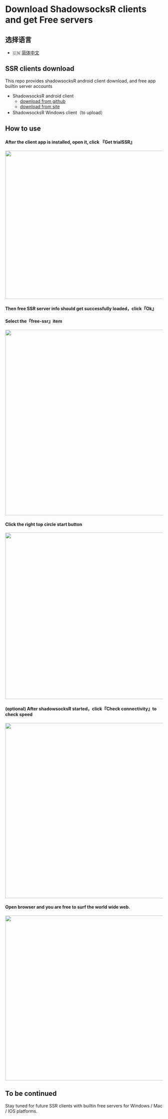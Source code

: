 # Download ShadowsocksR clients and get Free servers

## 选择语言
- 🇨🇳 [简体中文](./README.md)



## SSR clients download
This repo provides shadowsocksR android client download, and free app builtin server accounts


- ShadowsocksR android client 
  - [download from github](https://github.com/crossxx-labs/free-ssr-trojan/releases/download/v1.0.0/shadowsocksR.3.8.4.prd.apk) 
  - [download from site](http://www.trojanfree.com/files/client/free/ssr/android.ssr.latest.apk) 
- ShadowsocksR Windows client（to upload）

## How to use
#### After the client app is installed, open it, click 『Get trialSSR』

<img src="images/android.ssr.free.server.en.001.jpg" width="540" height="473"/>

#### Then free SSR server info should get successfully loaded，click『Ok』

#### Select the『free-ssr』item

<img src="images/android.ssr.free.server.en.002.jpg" width="540" height="592"/>

#### Click the right top circle start button

<img src="images/android.ssr.free.server.en.003.jpg" width="540" height="531"/>

#### (optional) After shadowsocksR started，click『Check connectivity』to check speed

<img src="images/android.ssr.free.server.en.004.jpg" width="540" height="559"/>


#### Open browser and you are free to surf the world wide web.
<img src="images/android.ssr.free.server.en.005.jpg" width="540" height="526"/>


## To be continued
Stay tuned for future SSR clients with builtin free servers for Windows / Mac / IOS platforms.
